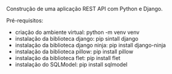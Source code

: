 Construção de uma aplicação REST API com Python e Django.

Pré-requisitos:

  - criação do ambiente virtual: python -m venv venv
  - instalação da biblioteca django: pip sintall django
  - instalação da biblioteca django ninja: pip install django-ninja
  - instalação da biblioteca pillow: pip install pillow
  - instalação da biblioteca flet: pip install flet
  - instalação do SQLModel: pip install sqlmodel
